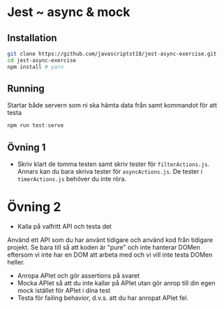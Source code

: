 # Jest ~ async & mock

## Installation

```bash
git clone https://github.com/javascriptst18/jest-async-exercise.git
cd jest-async-exercise
npm install # yarn
```

## Running

Startar både servern som ni ska hämta data från samt kommandot för att testa

```js
npm run test:serve
```

## Övning 1

* Skriv klart de tomma testen samt skriv tester för `filterActions.js`. Annars kan du bara skriva tester för `asyncActions.js`. De tester i `timerActions.js` behöver du inte röra.

# Övning 2

* Kalla på valfritt API och testa det

Använd ett API som du har använt tidigare och använd kod från tidigare projekt. Se bara till så att koden är "pure" och inte hanterar DOMen eftersom vi inte har en DOM att arbeta med och vi vill inte testa DOMen heller.
  * Anropa APIet och gör assertions på svaret
  * Mocka APIet så att du inte kallar på APIet utan gör anrop till din egen mock istället för APIet i dina test
  * Testa för failing behavior, d.v.s. att du har anropat APIet fel.
